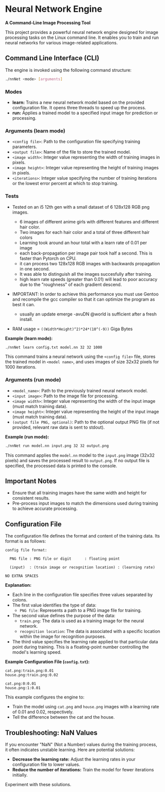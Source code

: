 
# Neural Network Engine

**A Command-Line Image Processing Tool**

This project provides a powerful neural network engine designed for image processing tasks on the Linux command line. It enables you to train and run neural networks for various image-related applications.

## Command Line Interface (CLI)

The engine is invoked using the following command structure:

```bash
./nnNet <mode> [arguments]
```

### Modes

* **learn:** Trains a new neural network model based on the provided configuration file. It opens three threads to speed up the process.
* **run:** Applies a trained model to a specified input image for prediction or processing.

### Arguments (learn mode)

* `<config file>`: Path to the configuration file specifying training parameters.
* `<output file>`: Name of the file to store the trained model.
* `<image width>`: Integer value representing the width of training images in pixels.
* `<image height>`: Integer value representing the height of training images in pixels.
* `<iterations>`: Integer value specifying the number of training iterations or the lowest error percent at which to stop training.

### Tests 
* Tested on an i5 12th gen with a small dataset of 6 128x128 RGB png images. 
  * 6 images of different anime girls with different features and different hair color.
  * Two images for each hair color and a total of three different hair colors
  * Learning took around an hour total with a learn rate of 0.01 per image
  * each back-propagation per image pair took half a second. This is faster than Pytorch on CPU.
  * it can process two 128x128 RGB images with backwards propagation in one second.
  * It was able to distinguish all the images succesfully after training.
  * high learn rate speeds (greater than 0.01) will lead to poor accuracy due to the "roughness" of each gradient descend.

* IMPORTANT: In order to achieve this performance you must use Gentoo and recompile the gcc compiler so that it can optimize the program as best it can.
  * usually an update emerge -avuDN @world is sufficient after a fresh install.
* RAM usage = `((Width*Height)^2)*24*(10^(-9))` Giga Bytes

**Example (learn mode):**

```bash
./nnNet learn config.txt model.nn 32 32 1000
```

This command trains a neural network using the `<config file>` file, stores the trained model in `<model name>`, and uses images of size 32x32 pixels for 1000 iterations.

### Arguments (run mode)

* `<model_name>`: Path to the previously trained neural network model.
* `<input image>`: Path to the image file for processing.
* `<image width>`: Integer value representing the width of the input image (must match training data).
* `<image height>`: Integer value representing the height of the input image (must match training data).
* `(output file PNG, optional)`: Path to the optional output PNG file (if not provided, relevant raw data is sent to stdout).

**Example (run mode):**

```bash
./nnNet run model.nn input.png 32 32 output.png
```

This command applies the `model.nn` model to the `input.png` image (32x32 pixels) and saves the processed result to `output.png`. If no output file is specified, the processed data is printed to the console.

## Important Notes

* Ensure that all training images have the same width and height for consistent results.
* Pre-process input images to match the dimensions used during training to achieve accurate processing.

## Configuration File

The configuration file defines the format and content of the training data. Its format is as follows:

```
config file format:

  PNG file : PNG file or digit      : floating point

  (input)  : (train image or recognition location) : (learning rate)

NO EXTRA SPACES
```

**Explanation:**

* Each line in the configuration file specifies three values separated by colons.
* The first value identifies the type of data:
    * `PNG file`: Represents a path to a PNG image file for training.
* The second value defines the purpose of the data:
    * `train.png`: The data is used as a training image for the neural network.
    * `recognition location`: The data is associated with a specific location within the image for recognition purposes.
* The third value specifies the learning rate applied to that particular data point during training. This is a floating-point number controlling the model's learning speed.

**Example Configuration File (`config.txt`):**

```
cat.png:train.png:0.01
house.png:train.png:0.02
```
```
cat.png:0:0.01
house.png:1:0.01
```

This example configures the engine to:

* Train the model using `cat.png` and `house.png` images with a learning rate of 0.01 and 0.02, respectively.
* Tell the difference between the cat and the house.

## Troubleshooting: NaN Values

If you encounter "NaN" (Not a Number) values during the training process, it often indicates unstable learning. Here are potential solutions:

* **Decrease the learning rate:** Adjust the learning rates in your configuration file to lower values.
* **Reduce the number of iterations:** Train the model for fewer iterations initially.

Experiment with these solutions.
